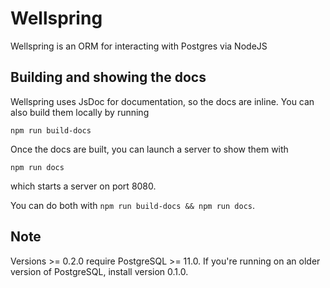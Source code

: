# Wellspring

Wellspring is an ORM for interacting with Postgres via NodeJS

## Building and showing the docs

Wellspring uses JsDoc for documentation, so the docs are inline. You can also build them locally by running

`npm run build-docs`

Once the docs are built, you can launch a server to show them with

`npm run docs`

which starts a server on port 8080.

You can do both with `npm run build-docs && npm run docs`.

## Note
Versions >= 0.2.0 require PostgreSQL >= 11.0. If you're running on an older
version of PostgreSQL, install version 0.1.0.
